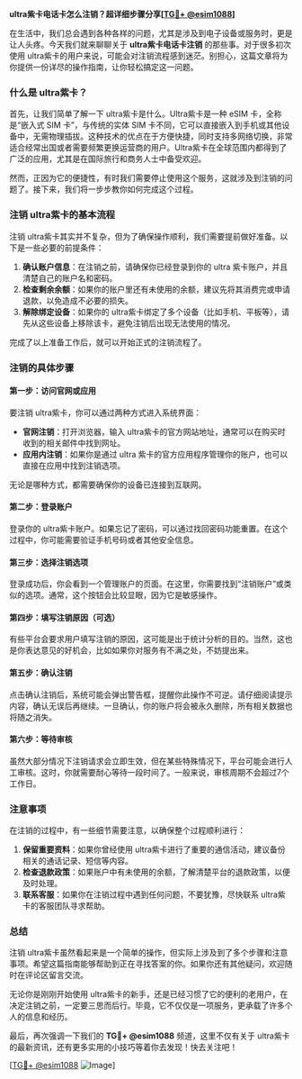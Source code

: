 **ultra紫卡电话卡怎么注销？超详细步骤分享[[TG💪+ @esim1088](https://t.me/s/esim1088)]**

在生活中，我们总会遇到各种各样的问题，尤其是涉及到电子设备或服务时，更是让人头疼。今天我们就来聊聊关于 **ultra紫卡电话卡注销** 的那些事。对于很多初次使用 ultra紫卡的用户来说，可能会对注销流程感到迷茫。别担心，这篇文章将为你提供一份详尽的操作指南，让你轻松搞定这一问题。

### 什么是 ultra紫卡？

首先，让我们简单了解一下 ultra紫卡是什么。Ultra紫卡是一种 eSIM 卡，全称是“嵌入式 SIM 卡”，与传统的实体 SIM 卡不同，它可以直接嵌入到手机或其他设备中，无需物理插拔。这种技术的优点在于方便快捷，同时支持多网络切换，非常适合经常出国或者需要频繁更换运营商的用户。Ultra紫卡在全球范围内都得到了广泛的应用，尤其是在国际旅行和商务人士中备受欢迎。

然而，正因为它的便捷性，有时我们需要停止使用这个服务，这就涉及到注销的问题了。接下来，我们将一步步教你如何完成这个过程。

### 注销 ultra紫卡的基本流程

注销 ultra紫卡其实并不复杂，但为了确保操作顺利，我们需要提前做好准备。以下是一些必要的前提条件：

1. **确认账户信息**：在注销之前，请确保你已经登录到你的 ultra 紫卡账户，并且清楚自己的账户名和密码。
2. **检查剩余余额**：如果你的账户里还有未使用的余额，建议先将其消费完或申请退款，以免造成不必要的损失。
3. **解除绑定设备**：如果你的 ultra紫卡绑定了多个设备（比如手机、平板等），请先从这些设备上移除该卡，避免注销后出现无法使用的情况。

完成了以上准备工作后，就可以开始正式的注销流程了。

### 注销的具体步骤

#### 第一步：访问官网或应用

要注销 ultra紫卡，你可以通过两种方式进入系统界面：

- **官网注销**：打开浏览器，输入 ultra紫卡的官方网站地址，通常可以在购买时收到的相关邮件中找到网址。
- **应用内注销**：如果你是通过 ultra 紫卡的官方应用程序管理你的账户，也可以直接在应用中找到注销选项。

无论是哪种方式，都需要确保你的设备已连接到互联网。

#### 第二步：登录账户

登录你的 ultra紫卡账户。如果忘记了密码，可以通过找回密码功能重置。在这个过程中，你可能需要验证手机号码或者其他安全信息。

#### 第三步：选择注销选项

登录成功后，你会看到一个管理账户的页面。在这里，你需要找到“注销账户”或类似的选项。通常，这个按钮会比较显眼，因为它是敏感操作。

#### 第四步：填写注销原因（可选）

有些平台会要求用户填写注销的原因，这可能是出于统计分析的目的。当然，这也是你表达意见的好机会，比如如果你对服务有不满之处，不妨提出来。

#### 第五步：确认注销

点击确认注销后，系统可能会弹出警告框，提醒你此操作不可逆。请仔细阅读提示内容，确认无误后再继续。一旦确认，你的账户将会被永久删除，所有相关数据也将随之消失。

#### 第六步：等待审核

虽然大部分情况下注销请求会立即生效，但在某些特殊情况下，平台可能会进行人工审核。这时，你就需要耐心等待一段时间了。一般来说，审核周期不会超过7个工作日。

### 注意事项

在注销的过程中，有一些细节需要注意，以确保整个过程顺利进行：

1. **保留重要资料**：如果你曾经使用 ultra紫卡进行了重要的通信活动，建议备份相关的通话记录、短信等内容。
2. **检查退款政策**：如果账户中有未使用的余额，了解清楚平台的退款政策，以便及时处理。
3. **联系客服**：如果你在注销过程中遇到任何问题，不要犹豫，尽快联系 ultra紫卡的客服团队寻求帮助。

### 总结

注销 ultra紫卡虽然看起来是一个简单的操作，但实际上涉及到了多个步骤和注意事项。希望这篇指南能够帮助到正在寻找答案的你。如果你还有其他疑问，欢迎随时在评论区留言交流。

无论你是刚刚开始使用 ultra紫卡的新手，还是已经习惯了它的便利的老用户，在决定注销之前，一定要三思而后行。毕竟，它不仅仅是一项服务，更承载了许多个人的信息和经历。

最后，再次强调一下我们的 **TG💪+ @esim1088** 频道，这里不仅有关于 ultra紫卡的最新资讯，还有更多实用的小技巧等着你去发现！快去关注吧！

[[TG💪+ @esim1088](https://t.me/s/esim1088) ![Image](https://i.postimg.cc/4NQfJmqS/Snipaste-2025-05-13-00-14-12.png)]